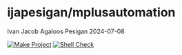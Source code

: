 ijapesigan/mplusautomation
================
Ivan Jacob Agaloos Pesigan
2024-07-08

<!-- README.md is generated from .setup/readme/README.Rmd. Please edit that file -->
<!-- badges: start -->

[![Make
Project](https://github.com/ijapesigan/docker-mplusautomation/actions/workflows/make.yml/badge.svg)](https://github.com/ijapesigan/docker-mplusautomation/actions/workflows/make.yml)
[![Shell
Check](https://github.com/ijapesigan/docker-mplusautomation/actions/workflows/shellcheck.yml/badge.svg)](https://github.com/ijapesigan/docker-mplusautomation/actions/workflows/shellcheck.yml)
<!-- badges: end -->
